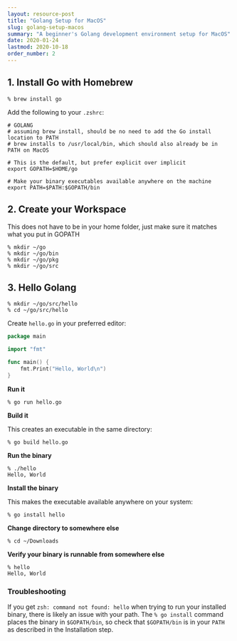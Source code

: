 ```yaml
---
layout: resource-post
title: "Golang Setup for MacOS"
slug: golang-setup-macos
summary: "A beginner's Golang development environment setup for MacOS"
date: 2020-01-24
lastmod: 2020-10-18
order_number: 2
---
```


## 1. Install Go with Homebrew

```shell
% brew install go
```

Add the following to your `.zshrc`:

```shell
# GOLANG
# assuming brew install, should be no need to add the Go install location to PATH
# brew installs to /usr/local/bin, which should also already be in PATH on MacOS

# This is the default, but prefer explicit over implicit
export GOPATH=$HOME/go

# Make your binary executables available anywhere on the machine 
export PATH=$PATH:$GOPATH/bin
```

## 2. Create your Workspace
This does not have to be in your home folder, just make sure it matches what you put in GOPATH

```shell
% mkdir ~/go
% mkdir ~/go/bin
% mkdir ~/go/pkg
% mkdir ~/go/src
```

## 3. Hello Golang

```shell
% mkdir ~/go/src/hello
% cd ~/go/src/hello
```
Create `hello.go` in your preferred editor:

```go
package main

import "fmt"

func main() {
    fmt.Print("Hello, World\n")
}
```

**Run it**

```shell
% go run hello.go
```

**Build it**

This creates an executable in the same directory:

```shell
% go build hello.go
```

**Run the binary**

```shell
% ./hello
Hello, World
```

**Install the binary**

This makes the executable available anywhere on your system:

```shell
% go install hello
```

**Change directory to somewhere else**

```shell
% cd ~/Downloads
```

**Verify your binary is runnable from somewhere else**

```shell
% hello
Hello, World
```

### Troubleshooting
If you get `zsh: command not found: hello` when trying to run your installed binary, there is likely an issue with your path. The `% go install` command places the binary in `$GOPATH/bin`, so check that `$GOPATH/bin` is in your `PATH` as described in the Installation step.